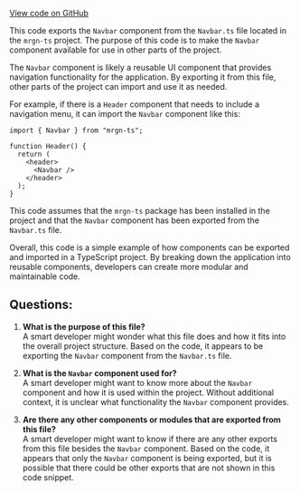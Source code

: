 [View code on GitHub](https://github.com/mrgnlabs/mrgn-ts/apps/marginfi-v2-ui/src/components/Navbar/index.tsx)

This code exports the `Navbar` component from the `Navbar.ts` file located in the `mrgn-ts` project. The purpose of this code is to make the `Navbar` component available for use in other parts of the project.

The `Navbar` component is likely a reusable UI component that provides navigation functionality for the application. By exporting it from this file, other parts of the project can import and use it as needed.

For example, if there is a `Header` component that needs to include a navigation menu, it can import the `Navbar` component like this:

```
import { Navbar } from "mrgn-ts";

function Header() {
  return (
    <header>
      <Navbar />
    </header>
  );
}
```

This code assumes that the `mrgn-ts` package has been installed in the project and that the `Navbar` component has been exported from the `Navbar.ts` file.

Overall, this code is a simple example of how components can be exported and imported in a TypeScript project. By breaking down the application into reusable components, developers can create more modular and maintainable code.

## Questions:

1. **What is the purpose of this file?**\
   A smart developer might wonder what this file does and how it fits into the overall project structure. Based on the code, it appears to be exporting the `Navbar` component from the `Navbar.ts` file.

2. **What is the `Navbar` component used for?**\
   A smart developer might want to know more about the `Navbar` component and how it is used within the project. Without additional context, it is unclear what functionality the `Navbar` component provides.

3. **Are there any other components or modules that are exported from this file?**\
   A smart developer might want to know if there are any other exports from this file besides the `Navbar` component. Based on the code, it appears that only the `Navbar` component is being exported, but it is possible that there could be other exports that are not shown in this code snippet.
